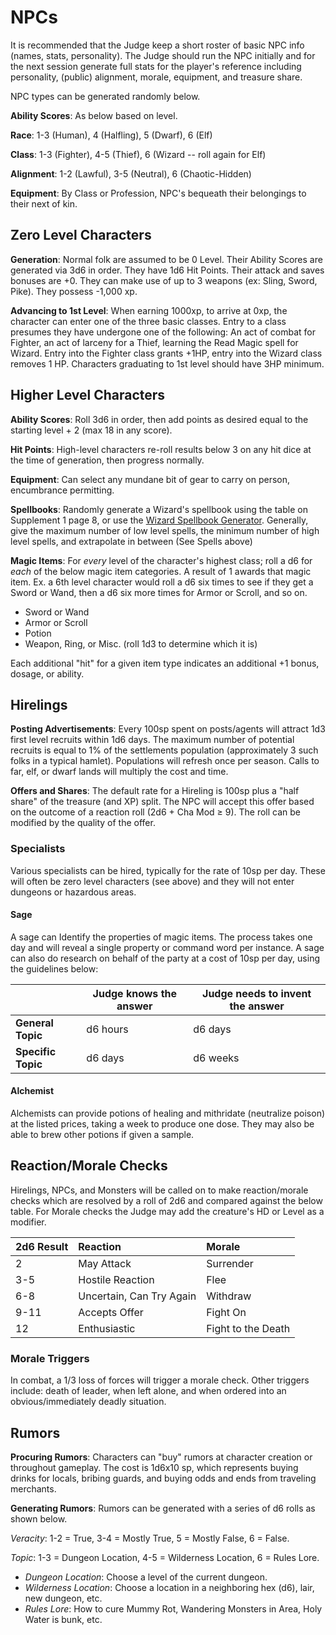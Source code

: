 # NPCs

It is recommended that the Judge keep a short roster of basic NPC info (names, stats, personality).  The Judge should run the NPC initially and for the next session generate full stats for the player's reference including personality, (public) alignment, morale, equipment, and treasure share.

NPC types can be generated randomly below.

**Ability Scores**: As below based on level.

**Race**: 1-3 (Human), 4 (Halfling), 5 (Dwarf), 6 (Elf)

**Class**: 1-3 (Fighter), 4-5 (Thief), 6 (Wizard -- roll again for Elf)

**Alignment**: 1-2 (Lawful), 3-5 (Neutral), 6 (Chaotic-Hidden)

**Equipment**: By Class or Profession, NPC's bequeath their belongings to their next of kin.

## Zero Level Characters

**Generation**: Normal folk are assumed to be 0 Level. Their Ability
Scores are generated via 3d6 in order. They have 1d6 Hit Points. Their
attack and saves bonuses are +0. They can make use of up to 3 weapons
(ex: Sling, Sword, Pike). They possess -1,000 xp.

**Advancing to 1st Level**: When earning 1000xp, to arrive at
0xp, the character can enter one of the three basic classes. Entry to a
class presumes they have undergone one of the following: An act of
combat for Fighter, an act of larceny for a Thief, learning the Read
Magic spell for Wizard. Entry into the Fighter class grants +1HP, entry
into the Wizard class removes 1 HP.  Characters graduating to 1st level should have 3HP minimum. 

## Higher Level Characters

**Ability Scores**: Roll 3d6 in order, then add points as desired 
equal to the starting level + 2 (max 18 in any score).

**Hit Points**: High-level characters re-roll results below 3 on any hit dice
at the time of generation, then progress normally.

**Equipment**: Can select any mundane bit of gear to carry on person,
encumbrance permitting.

**Spellbooks**: Randomly generate a Wizard's spellbook using the table
on Supplement 1 page 8, or use the 
[Wizard Spellbook Generator](http://deltasdnd.blogspot.com/2017/07/saturday-software-wizard-spellbook.html).
Generally, give the maximum number of low level spells, the minimum
number of high level spells, and extrapolate in between (See Spells
above)

**Magic Items**: For *every* level of the character's highest class; roll a d6 for *each* of the below magic item categories. A result of 1 awards that magic item. Ex. a 6th level character would roll a d6 six times to see if they get a Sword or Wand, then a d6 six more times for Armor or Scroll, and so on.

-   Sword or Wand
-   Armor or Scroll
-   Potion
-   Weapon, Ring, or Misc. (roll 1d3 to determine which it is)

Each additional "hit" for a given item type indicates an additional +1 bonus, dosage, or ability.

## Hirelings

**Posting Advertisements**: Every 100sp spent on posts/agents will attract 1d3 first level recruits within 1d6 days. The maximum number of potential recruits is equal to 1% of the settlements population (approximately 3 such folks in a typical hamlet). Populations will
refresh once per season. Calls to far, elf, or dwarf lands will multiply the cost and time.

**Offers and Shares**: The default rate for a Hireling is 100sp plus a
"half share" of the treasure (and XP) split. The NPC will accept this
offer based on the outcome of a reaction roll (2d6 + Cha Mod ≥ 9). The
roll can be modified by the quality of the offer.

### Specialists

Various specialists can be hired, typically for the rate of 10sp per day. These will often be zero level characters (see above) and they will not enter dungeons or hazardous areas.

#### Sage

A sage can Identify the properties of magic items. The process takes one day and will reveal a single property or command word per instance. A sage can also do research on behalf of the party at a cost of 10sp per day, using the guidelines below:

| |Judge knows the answer| Judge needs to invent the answer |  
|--- |---                   |---|
|**General Topic**| d6 hours | d6 days | 
|**Specific Topic**| d6 days | d6 weeks |

#### Alchemist

Alchemists can provide potions of healing and mithridate (neutralize poison) at the listed prices, taking a week to produce one dose. They may also be able to brew other potions if given a sample.

## Reaction/Morale Checks

Hirelings, NPCs, and Monsters will be called on to make reaction/morale
checks which are resolved by a roll of 2d6 and compared against the below table.  For Morale checks the Judge may add the creature's HD or Level as a modifier.

|2d6 Result|Reaction|Morale|
|:---|:---|:---|
|  2            |May Attack                | Surrender |
 | 3-5          |Hostile Reaction          | Flee |
 | 6-8          |Uncertain, Can Try Again  | Withdraw |
 | 9-11        | Accepts Offer             | Fight On |
|  12 |          Enthusiastic |              Fight to the Death |

### Morale Triggers

In combat, a 1/3 loss of forces will trigger a morale check. Other triggers include: death of leader, when left alone, and when ordered into an obvious/immediately deadly situation.

## Rumors

**Procuring Rumors**: Characters can "buy" rumors at character creation or throughout gameplay. The cost is 1d6x10 sp, which represents buying drinks for locals, bribing guards, and buying odds and ends from traveling merchants.

**Generating Rumors**: Rumors can be generated with a series of d6 rolls as shown below.

*Veracity*: 1-2 = True, 3-4 = Mostly True, 5 = Mostly False, 6 = False.

*Topic*: 1-3 = Dungeon Location, 4-5 = Wilderness Location, 6 = Rules
Lore.

-   *Dungeon Location*: Choose a level of the current dungeon.
-   *Wilderness Location*: Choose a location in a neighboring hex (d6),
    lair, new dungeon, etc.
-   *Rules Lore*: How to cure Mummy Rot, Wandering Monsters in Area,
    Holy Water is bunk, etc.
